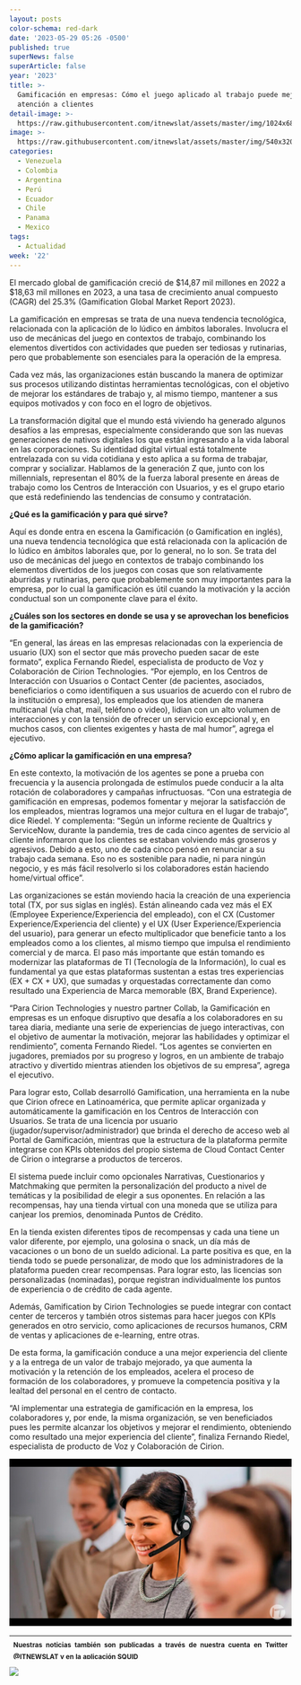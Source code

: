 ```yaml
---
layout: posts
color-schema: red-dark
date: '2023-05-29 05:26 -0500'
published: true
superNews: false
superArticle: false
year: '2023'
title: >-
  Gamificación en empresas: Cómo el juego aplicado al trabajo puede mejorar la
  atención a clientes
detail-image: >-
  https://raw.githubusercontent.com/itnewslat/assets/master/img/1024x680/atencion-al-cliente-g.jpg
image: >-
  https://raw.githubusercontent.com/itnewslat/assets/master/img/540x320/atencion-al-cliente-p.jpg
categories:
  - Venezuela
  - Colombia
  - Argentina
  - Perú
  - Ecuador
  - Chile
  - Panama
  - Mexico
tags:
  - Actualidad
week: '22'
---
```

El mercado global de gamificación creció de $14,87 mil millones en 2022 a $18,63 mil millones en 2023, a una tasa de crecimiento anual compuesto (CAGR) del 25.3% (Gamification Global Market Report 2023).

La gamificación en empresas se trata de una nueva tendencia tecnológica, relacionada con la aplicación de lo lúdico en ámbitos laborales. Involucra el uso de mecánicas del juego en contextos de trabajo, combinando los elementos divertidos con actividades que pueden ser tediosas y rutinarias, pero que probablemente son esenciales para la operación de la empresa.

Cada vez más, las organizaciones están buscando la manera de optimizar sus procesos utilizando distintas herramientas tecnológicas, con el objetivo de mejorar los estándares de trabajo y, al mismo tiempo, mantener a sus equipos motivados y con foco en el logro de objetivos.

La transformación digital que el mundo está viviendo ha generado algunos desafíos a las empresas, especialmente considerando que son las nuevas generaciones de nativos digitales los que están ingresando a la vida laboral en las corporaciones. Su identidad digital virtual está totalmente entrelazada con su vida cotidiana y esto aplica a su forma de trabajar, comprar y socializar. Hablamos de la generación Z que, junto con los millennials, representan el 80% de la fuerza laboral presente en áreas de trabajo como los Centros de Interacción con Usuarios, y es el grupo etario que está redefiniendo las tendencias de consumo y contratación.

**¿Qué es la gamificación y para qué sirve?**

Aquí es donde entra en escena la Gamificación (o Gamification en inglés), una nueva tendencia tecnológica que está relacionada con la aplicación de lo lúdico en ámbitos laborales que, por lo general, no lo son. Se trata del uso de mecánicas del juego en contextos de trabajo combinando los elementos divertidos de los juegos con cosas que son relativamente aburridas y rutinarias, pero que probablemente son muy importantes para la empresa, por lo cual la gamificación es útil cuando la motivación y la acción conductual son un componente clave para el éxito.

**¿Cuáles son los sectores en donde se usa y se aprovechan los beneficios de la gamificación?** 

“En general, las áreas en las empresas relacionadas con la experiencia de usuario (UX) son el sector que más provecho pueden sacar de este formato”, explica Fernando Riedel, especialista de producto de Voz y Colaboración de Cirion Technologies. “Por ejemplo, en los Centros de Interacción con Usuarios o Contact Center (de pacientes, asociados, beneficiarios o como identifiquen a sus usuarios de acuerdo con el rubro de la institución o empresa), los empleados que los atienden de manera multicanal (vía chat, mail, teléfono o video), lidian con un alto volumen de interacciones y con la tensión de ofrecer un servicio excepcional y, en muchos casos, con clientes exigentes y hasta de mal humor”, agrega el ejecutivo.

**¿Cómo aplicar la gamificación en una empresa?**

En este contexto, la motivación de los agentes se pone a prueba con frecuencia y la ausencia prolongada de estímulos puede conducir a la alta rotación de colaboradores y campañas infructuosas. “Con una estrategia de gamificación en empresas, podemos fomentar y mejorar la satisfacción de los empleados, mientras logramos una mejor cultura en el lugar de trabajo”, dice Riedel. Y complementa: “Según un informe reciente de Qualtrics y ServiceNow, durante la pandemia, tres de cada cinco agentes de servicio al cliente informaron que los clientes se estaban volviendo más groseros y agresivos. Debido a esto, uno de cada cinco pensó en renunciar a su trabajo cada semana. Eso no es sostenible para nadie, ni para ningún negocio, y es más fácil resolverlo si los colaboradores están haciendo home/virtual office”.

Las organizaciones se están moviendo hacia la creación de una experiencia total (TX, por sus siglas en inglés). Están alineando cada vez más el EX (Employee Experience/Experiencia del empleado), con el CX (Customer Experience/Experiencia del cliente) y el UX (User Experience/Experiencia del usuario), para generar un efecto multiplicador que beneficie tanto a los empleados como a los clientes, al mismo tiempo que impulsa el rendimiento comercial y de marca. El paso más importante que están tomando es modernizar las plataformas de TI (Tecnología de la Información), lo cual es fundamental ya que estas plataformas sustentan a estas tres experiencias (EX + CX + UX), que sumadas y orquestadas correctamente dan como resultado una Experiencia de Marca memorable (BX, Brand Experience).
 
“Para Cirion Technologies y nuestro partner Collab, la Gamificación en empresas es un enfoque disruptivo que desafía a los colaboradores en su tarea diaria, mediante una serie de experiencias de juego interactivas, con el objetivo de aumentar la motivación, mejorar las habilidades y optimizar el rendimiento”, comenta Fernando Riedel. “Los agentes se convierten en jugadores, premiados por su progreso y logros, en un ambiente de trabajo atractivo y divertido mientras atienden los objetivos de su empresa”, agrega el ejecutivo.

Para lograr esto, Collab desarrolló Gamification, una herramienta en la nube que Cirion ofrece en Latinoamérica, que permite aplicar organizada y automáticamente la gamificación en los Centros de Interacción con Usuarios. Se trata de una licencia por usuario (jugador/supervisor/administrador) que brinda el derecho de acceso web al Portal de Gamificación, mientras que la estructura de la plataforma permite integrarse con KPIs obtenidos del propio sistema de Cloud Contact Center de Cirion o integrarse a productos de terceros.

El sistema puede incluir como opcionales Narrativas, Cuestionarios y Matchmaking que permiten la personalización del producto a nivel de temáticas y la posibilidad de elegir a sus oponentes. En relación a las recompensas, hay una tienda virtual con una moneda que se utiliza para canjear los premios, denominada Puntos de Crédito.

En la tienda existen diferentes tipos de recompensas y cada una tiene un valor diferente, por ejemplo, una golosina o snack, un día más de vacaciones o un bono de un sueldo adicional. La parte positiva es que, en la tienda todo se puede personalizar, de modo que los administradores de la plataforma pueden crear recompensas. Para lograr esto, las licencias son personalizadas (nominadas), porque registran individualmente los puntos de experiencia o de crédito de cada agente.

Además, Gamification by Cirion Technologies se puede integrar con contact center de terceros y también otros sistemas para hacer juegos con KPIs generados en otro servicio, como aplicaciones de recursos humanos, CRM de ventas y aplicaciones de e-learning, entre otras.

De esta forma, la gamificación conduce a una mejor experiencia del cliente y a la entrega de un valor de trabajo mejorado, ya que aumenta la motivación y la retención de los empleados, acelera el proceso de formación de los colaboradores, y promueve la competencia positiva y la lealtad del personal en el centro de contacto.

“Al implementar una estrategia de gamificación en la empresa, los colaboradores y, por ende, la misma organización, se ven beneficiados pues les permite alcanzar los objetivos y mejorar el rendimiento, obteniendo como resultado una mejor experiencia del cliente”, finaliza Fernando Riedel, especialista de producto de Voz y Colaboración de Cirion.

![](https://raw.githubusercontent.com/itnewslat/assets/master/img/540x320/atencion-al-cliente-p.jpg)

<table style="height: 42px;" width="569">
<tbody>
<tr>
<td style="text-align: justify;"><sub><strong>Nuestras noticias también son publicadas a través de nuestra cuenta en Twitter <a href="https://twitter.com/itnewslat?lang=es">@ITNEWSLAT</a> y en la aplicación <a href="https://squidapp.co/en/">SQUID</a></strong></sub></td>
</tr>
</tbody>
</table>
<img src="https://tracker.metricool.com/c3po.jpg?hash=56f88a41e39ab42c063cc51676587a04"/>